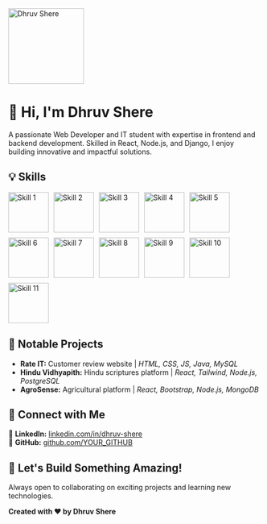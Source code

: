 <!DOCTYPE html>
<html lang="en">
<head>
    <meta charset="UTF-8">
    <meta name="viewport" content="width=device-width, initial-scale=1.0">
    <title>Dhruv Shere | GitHub Profile</title>
    <style>
        .skills-container {
            display: flex;
            flex-wrap: wrap;
            gap: 10px;
        }
        .skills-container img {
            width: 80px;
            height: 80px;
            object-fit: contain;
        }
    </style>
</head>
<body>
    <img src="[YOUR_IMAGE_URL](https://github.com/user-attachments/assets/91dc55a6-484b-4e11-be49-3380a3aef5ec" alt="Dhruv Shere" width="150" height="auto">
    <h1>👋 Hi, I'm Dhruv Shere</h1>
    <p>
        A passionate Web Developer and IT student with expertise in frontend and backend development. Skilled in React, Node.js, and Django, I enjoy building innovative and impactful solutions.
    </p>
    <h2>💡 Skills</h2>
    <div class="skills-container">
        <img src="https://github.com/user-attachments/assets/21748e62-b733-4e5a-9bac-32dd706cef30" alt="Skill 1">
        <img src="https://github.com/user-attachments/assets/df643782-3c5e-4af9-b84d-a0172bbc1f5e" alt="Skill 2">
        <img src="https://github.com/user-attachments/assets/5a25deb8-aa42-4872-9260-42141e1b1ab2" alt="Skill 3">
        <img src="https://github.com/user-attachments/assets/0ac74932-18f2-4dbb-af62-2d82141285f0" alt="Skill 4">
        <img src="https://github.com/user-attachments/assets/1128226a-ccd2-4fd4-ab75-2dc839164385" alt="Skill 5">
        <img src="https://github.com/user-attachments/assets/15b02eb0-33b5-4138-bfc6-80867f002314" alt="Skill 6">
        <img src="https://github.com/user-attachments/assets/5f15377c-5ccd-4268-a172-541634dd8726" alt="Skill 7">
        <img src="https://github.com/user-attachments/assets/b3484794-eb80-4ae2-981d-1f4bfa8a6e60" alt="Skill 8">
        <img src="https://github.com/user-attachments/assets/ff0cb92b-6bff-4025-b44e-118143711c97" alt="Skill 9">
        <img src="https://github.com/user-attachments/assets/a3edce65-13b1-4491-b3ed-a6b4de33d566" alt="Skill 10">
        <img src="https://github.com/user-attachments/assets/5b8bc0b5-9303-4595-b7d4-976ceb107105" alt="Skill 11">
    </div>
    <h2>📂 Notable Projects</h2>
    <ul>
        <li><b>Rate IT:</b> Customer review website | <i>HTML, CSS, JS, Java, MySQL</i></li>
        <li><b>Hindu Vidhyapith:</b> Hindu scriptures platform | <i>React, Tailwind, Node.js, PostgreSQL</i></li>
        <li><b>AgroSense:</b> Agricultural platform | <i>React, Bootstrap, Node.js, MongoDB</i></li>
    </ul>
    <h2>🔗 Connect with Me</h2>
    <p>
        📌 <b>LinkedIn:</b> <a href="https://www.linkedin.com/in/dhruv-shere/" target="_blank">linkedin.com/in/dhruv-shere</a><br>
        📌 <b>GitHub:</b> <a href="https://github.com/YOUR_GITHUB" target="_blank">github.com/YOUR_GITHUB</a>
    </p>
    <h2>🚀 Let's Build Something Amazing!</h2>
    <p>Always open to collaborating on exciting projects and learning new technologies.</p>
    <footer>
        <p><b>Created with ❤️ by Dhruv Shere</b></p>
    </footer>
</body>
</html>
